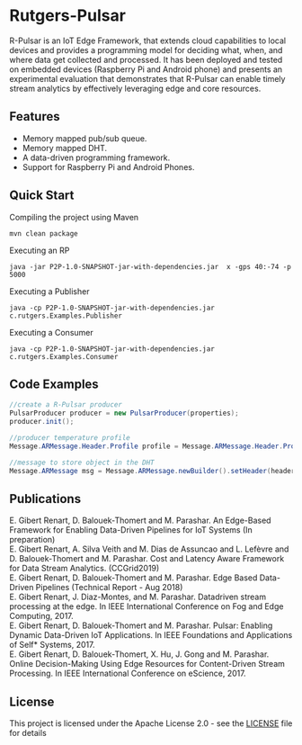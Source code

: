 # Rutgers-Pulsar
R-Pulsar is an IoT Edge Framework, that extends cloud capabilities to local devices and provides a programming model for deciding what, when, and where data get collected and processed. It has been deployed and tested on embedded devices (Raspberry Pi and Android phone) and presents an experimental evaluation that demonstrates that R-Pulsar can enable timely stream analytics by effectively leveraging edge and core resources.

## Features
* Memory mapped pub/sub queue.
* Memory mapped DHT.
* A data-driven programming framework.
* Support for Raspberry Pi and Android Phones.

## Quick Start

Compiling the project using Maven

```
mvn clean package
```

Executing an RP

```
java -jar P2P-1.0-SNAPSHOT-jar-with-dependencies.jar  x -gps 40:-74 -p 5000
```

Executing a Publisher

```
java -cp P2P-1.0-SNAPSHOT-jar-with-dependencies.jar c.rutgers.Examples.Publisher
```

Executing a Consumer

```
java -cp P2P-1.0-SNAPSHOT-jar-with-dependencies.jar c.rutgers.Examples.Consumer

```

## Code Examples
```java
//create a R-Pulsar producer
PulsarProducer producer = new PulsarProducer(properties);
producer.init();

//producer temperature profile
Message.ARMessage.Header.Profile profile = Message.ARMessage.Header.Profile.newBuilder().addSingle("temperature").addSingle("fahrenheit").build();

//message to store object in the DHT
Message.ARMessage msg = Message.ARMessage.newBuilder().setHeader(header).setAction(Message.ARMessage.Action.STORE_DATA).addAllPayload(payloadList).build();
```

## Publications
E. Gibert Renart, D. Balouek-Thomert and M. Parashar. An Edge-Based Framework for Enabling Data-Driven Pipelines for IoT Systems (In preparation) <br />
E. Gibert Renart, A. Silva Veith and M. Dias de Assuncao and L. Lefèvre and D. Balouek-Thomert and M. Parashar. Cost and Latency Aware Framework for Data Stream Analytics. (CCGrid2019) <br />
E. Gibert Renart, D. Balouek-Thomert and M. Parashar. Edge Based Data-Driven Pipelines (Technical Report - Aug 2018) <br />
E. Gibert Renart, J. Diaz-Montes, and M. Parashar. Datadriven stream processing at the edge. In IEEE International Conference on Fog and Edge Computing, 2017.<br />
E. Gibert Renart, D. Balouek-Thomert and M. Parashar. Pulsar: Enabling Dynamic Data-Driven IoT Applications. In IEEE Foundations and Applications of Self* Systems, 2017.<br />
E. Gibert Renart, D. Balouek-Thomert, X. Hu, J. Gong and M. Parashar. Online Decision-Making Using Edge Resources for Content-Driven Stream Processing. In IEEE International Conference on eScience, 2017.<br />


## License
This project is licensed under the Apache License 2.0 - see the [LICENSE](LICENSE) file for details




